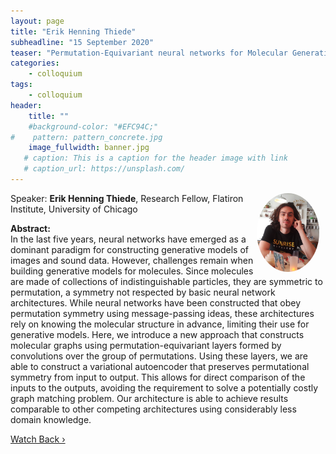 ```yaml
---
layout: page
title: "Erik Henning Thiede"
subheadline: "15 September 2020"
teaser: "Permutation-Equivariant neural networks for Molecular Generation"
categories:
    - colloquium
tags:
    - colloquium
header:
    title: ""
    #background-color: "#EFC94C;"
#    pattern: pattern_concrete.jpg
    image_fullwidth: banner.jpg
   # caption: This is a caption for the header image with link
   # caption_url: https://unsplash.com/
---
```


<img src="../../members/ehthiede.jpg"
     alt="Erik Henning Thiede"
     width="100"
     style="float: right; margin-right: 10px; border-radius:50%;" />

Speaker: **Erik Henning Thiede**, Research Fellow, Flatiron Institute, University of Chicago 

**Abstract:** <br/>
In the last five years, neural networks have emerged as a dominant paradigm for constructing generative models of images and sound data. However, challenges remain when building generative models for molecules. Since molecules are made of collections of indistinguishable particles, they are symmetric to permutation, a symmetry not respected by basic neural network architectures. While neural networks have been constructed that obey permutation symmetry using message-passing ideas, these architectures rely on knowing the molecular structure in advance, limiting their use for generative models. Here, we introduce a new approach that constructs molecular graphs using permutation-equivariant layers formed by convolutions over the group of permutations. Using these layers, we are able to construct a variational autoencoder that preserves permutational symmetry from input to output. This allows for direct comparison of the inputs to the outputs, avoiding the requirement to solve a potentially costly graph matching problem. Our architecture is able to achieve results comparable to other competing architectures using considerably less domain knowledge.


<a class="radius button small" href="https://drive.google.com/file/d/1XTjPvuGhMHCD0CmBWP8KPzNU4rDPyh_6/view?usp=sharing">Watch Back ›</a>
